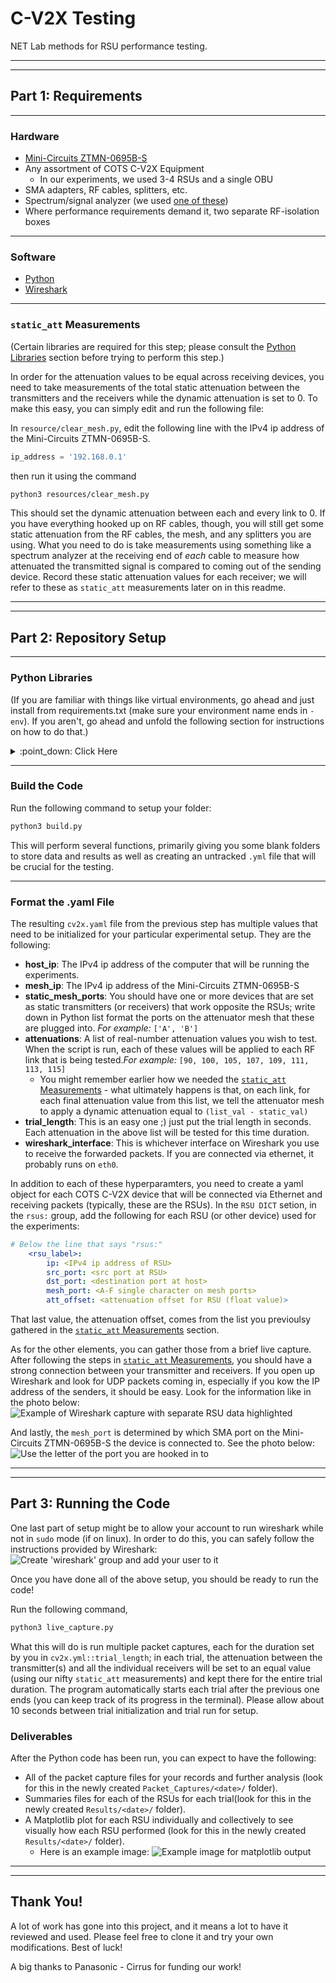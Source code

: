 # C-V2X Testing
NET Lab methods for RSU performance testing.

---
---
## Part 1: Requirements
---
### Hardware
* [Mini-Circuits ZTMN-0695B-S](https://www.minicircuits.com/pdfs/ZTMN-0695B_Datasheet.pdf)
* Any assortment of COTS C-V2X Equipment
    * In our experiments, we used 3-4 RSUs and a single OBU
* SMA adapters, RF cables, splitters, etc.
* Spectrum/signal analyzer (we used [one of these](https://www.tek.com/en/products/spectrum-analyzers/rsa500))
* Where performance requirements demand it, two separate RF-isolation boxes
---
### Software
* [Python](https://www.python.org/)
* [Wireshark](https://www.wireshark.org/)
---
### `static_att` Measurements
(Certain libraries are required for this step; please consult the [Python Libraries](#python-libraries "Goto Python Libraries") section before trying to perform this step.)

In order for the attenuation values to be equal across receiving devices, you need to take measurements of the total static attenuation between the transmitters and the receivers while the dynamic attenuation is set to 0. To make this easy, you can simply edit and run the following file:

In `resource/clear_mesh.py`, edit the following line with the IPv4 ip address of the Mini-Circuits ZTMN-0695B-S.
```python
ip_address = '192.168.0.1'
```
then run it using the command
```bash
python3 resources/clear_mesh.py
```
This should set the dynamic attenuation between each and every link to 0. If you have everything hooked up on RF cables, though, you will still get some static attenuation from the RF cables, the mesh, and any splitters you are using. What you need to do is take measurements using something like a spectrum analyzer at the receiving end of _each_ cable to measure how attenuated the transmitted signal is compared to coming out of the sending device. Record these static attenuation values for each receiver; we will refer to these as `static_att` measurements later on in this readme.

---
---
## Part 2: Repository Setup
---
### Python Libraries
(If you are familiar with things like virtual environments, go ahead and just install from requirements.txt (make sure your environment name ends in `-env`). If you aren't, go ahead and unfold the following section for instructions on how to do that.) 
<details>
    <summary>:point_down: Click Here</summary>
In order to run the files in this repo, you will need certain python libraries installed. This section walks you through doing this in a virtual environment. For those who are are already confident in creating their venv or who just want to add the lkibraries to their machine, you can just jump to step 3.

**0. Make sure you have Python's virtual environment library**
```bash
pip install virtualenv
```
This is a super useful library, and you can read more about it [here](https://www.freecodecamp.org/news/how-to-setup-virtual-environments-in-python/).

**1. Create your virtual environment**
```bash
python3 -m venv <name>env
```
_Please make sure that your virtual envornment name ends with `-env` if you intend to develop on Git, or else add it to the `.gitignore` file!_

**2. Activate your virtual environment**
```bash
source <name>env/bin/activate
```
When you are done developing on the virtual environment, you can just exit it using the terminal command 
```bash
deactivate
```

**3. Install the required python libraries**
```bash
pip install -r requirements.txt
```
This should install all the libraries needed. If you are not using a virtual enviroment, they will be installed to your whole python environment.

The key libraries we need to access are
* [Pyshark](https://pypi.org/project/pyshark/)
* [Requests](https://docs.python-requests.org/en/latest/index.html)
* [YAML](https://python.land/data-processing/python-yaml)
</details>

---
### Build the Code

Run the following command to setup your folder:
```bash
python3 build.py
```
This will perform several functions, primarily giving you some blank folders to store data and results as well as creating an untracked `.yml` file that will be crucial for the testing.

---
### Format the .yaml File
The resulting `cv2x.yaml` file from the previous step has multiple values that need to be initialized for your particular experimental setup. They are the following:
* **host_ip**: The IPv4 ip address of the computer that will be running the experiments.
* **mesh_ip**: The IPv4 ip address of the Mini-Circuits ZTMN-0695B-S
* **static_mesh_ports**: You should have one or more devices that are set as static transmitters (or receivers) that work opposite the RSUs; write down in Python list format the ports on the attenuator mesh that these are plugged into. _For example:_ `['A', 'B']`
* **attenuations**: A list of real-number attenuation values you wish to test. When the script is run, each of these values will be applied to each RF link that is being tested._For example:_ `[90, 100, 105, 107, 109, 111, 113, 115]`
    * You might remember earlier how we needed the [`static_att` Measurements](#staticatt-measurements) - what ultimately happens is that, on each link, for each final attenuation value from this list, we tell the attenuator mesh to apply a dynamic attenuation equal to `(list_val - static_val)`
* **trial_length**: This is an easy one ;) just put the trial length in seconds. Each attenuation in the above list will be tested for this time duration.
* **wireshark_interface**: This is whichever interface on Wireshark you use to receive the forwarded packets. If you are connected via ethernet, it probably runs on `eth0`.

In addition to each of these hyperparamters, you need to create a yaml object for each COTS C-V2X device that will be connected via Ethernet and receiving packets (typically, these are the RSUs). In the `RSU DICT` setion, in the `rsus:` group, add the following for each RSU (or other device) used for the experiments:
```yaml
# Below the line that says "rsus:"
    <rsu_label>:
        ip: <IPv4 ip address of RSU>
        src_port: <src port at RSU>
        dst_port: <destination port at host>
        mesh_port: <A-F single character on mesh ports>
        att_offset: <attenuation offset for RSU (float value)>
```
That last value, the attenuation offset, comes from the list you previoulsy gathered in the [`static_att` Measurements](#staticatt-measurements) section.

As for the other elements, you can gather those from a brief live capture. After following the steps in [`static_att` Measurements](#staticatt-measurements), you should have a strong connection between your transmitter and receivers. If you open up Wireshark and look for UDP packets coming in, especially if you kow the IP address of the senders, it should be easy. Look for the information like in the photo below:
![Example of Wireshark capture with separate RSU data highlighted](./resources/wireshark_rsu_data.png)

And lastly, the `mesh_port` is determined by which SMA port on the Mini-Circuits ZTMN-0695B-S the device is connected to. See the photo below:
![Use the letter of the port you are hooked in to](./resources/mesh_port_indicator.png)


---
---
## Part 3: Running the Code
One last part of setup might be to allow your account to run wireshark while not in `sudo` mode (if on linux). In order to do this, you can safely follow the instructions provided by Wireshark:
![Create 'wireshark' group and add your user to it](./resources/wireshark_add_user.png)

Once you have done all of the above setup, you should be ready to run the code!

Run the following command,
```bash
python3 live_capture.py
```

What this will do is run multiple packet captures, each for the duration set by you in `cv2x.yml::trial_length`; in each trial, the attenuation between the transmitter(s) and all the individual receivers will be set to an equal value (using our nifty `static_att` measurements) and kept there for the entire trial duration. The program automatically starts each trial after the previous one ends (you can keep track of its progress in the terminal). Please allow about 10 seconds between trial initialization and trial run for setup.

### Deliverables
After the Python code has been run, you can expect to have the following:
* All of the packet capture files for your records and further analysis (look for this in the newly created `Packet_Captures/<date>/` folder).
* Summaries files for each of the RSUs for each trial(look for this in the newly created `Results/<date>/` folder).
* A Matplotlib plot for each RSU individually and collectively to see visually how each RSU performed (look for this in the newly created `Results/<date>/` folder). 
    * Here is an example image:
    ![Example image for matplotlib output](./resources/Comparison-Attenuations_anonymous.png)

---
---
## Thank You!
A lot of work has gone into this project, and it means a lot to have it reviewed and used. Please feel free to clone it and try your own modifications. Best of luck!

A big thanks to Panasonic - Cirrus for funding our work!